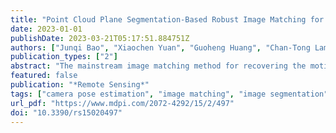 ```yaml
---
title: "Point Cloud Plane Segmentation-Based Robust Image Matching for Camera Pose Estimation"
date: 2023-01-01
publishDate: 2023-03-21T05:17:51.884751Z
authors: ["Junqi Bao", "Xiaochen Yuan", "Guoheng Huang", "Chan-Tong Lam"]
publication_types: ["2"]
abstract: "The mainstream image matching method for recovering the motion of the camera is based on local feature matching, which faces the challenges of rotation, illumination, and the presence of dynamic objects. In addition, local feature matching relies on the distance between descriptors, which easily leads to lots of mismatches. In this paper, we propose a new robust image matching method for camera pose estimation, called IM_CPE. It is a novel descriptor matching method combined with 3-D point clouds for image matching. Specifically, we propose to extract feature points based on a pair of matched point cloud planes, which are generated and segmented based on depth images. Then, the feature points are matched based on the distance between their corresponding 3-D points on the point cloud planes and the distance between their descriptors. Moreover, the robustness of the matching can be guaranteed by the centroid distance of the matched point cloud planes. We evaluate the performance of IM_CPE using four well-known key point extraction algorithms, namely Scale-Invariant Feature Transform (SIFT), Speed Up Robust Feature (SURF), Features from Accelerated Segment Test (FAST), and Oriented FAST and Rotated Brief (ORB), with four sequences from the TUM RGBD dataset. According to the experimental results, compared to the original SIFT, SURF, FAST, and ORB algorithms, the NN_mAP performance of the four key point algorithms has been improved by 11.25%, 13.98%, 16.63%, and 10.53% on average, respectively, and the M.Score has also been improved by 25.15%, 23.05%, 22.28%, and 11.05% on average, respectively. The results show that the IM_CPE can be combined with the existing key points extraction algorithms and the IM_CPE can significantly improve the performance of these key points algorithms."
featured: false
publication: "*Remote Sensing*"
tags: ["camera pose estimation", "image matching", "image segmentation", "key points extraction", "point cloud"]
url_pdf: "https://www.mdpi.com/2072-4292/15/2/497"
doi: "10.3390/rs15020497"
---
```


